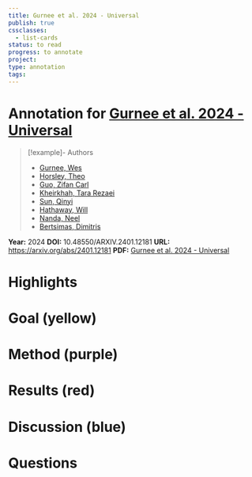 ```yaml
---
title: Gurnee et al. 2024 - Universal
publish: true
cssclasses:
  - list-cards
status: to read
progress: to annotate
project:
type: annotation
tags:
---
```

# Annotation for [Gurnee et al. 2024 - Universal](Papers/References/Gurnee%20et%20al.%202024%20-%20Universal)

> [!example]- Authors
> - [Gurnee, Wes](Gurnee%2C%20Wes)
> - [Horsley, Theo](Horsley%2C%20Theo)
> - [Guo, Zifan Carl](Guo%2C%20Zifan%20Carl)
> - [Kheirkhah, Tara Rezaei](Kheirkhah%2C%20Tara%20Rezaei)
> - [Sun, Qinyi](Sun%2C%20Qinyi)
> - [Hathaway, Will](Hathaway%2C%20Will)
> - [Nanda, Neel](Nanda%2C%20Neel)
> - [Bertsimas, Dimitris](Bertsimas%2C%20Dimitris)

**Year:** 2024
**DOI:** 10.48550/ARXIV.2401.12181
**URL:** https://arxiv.org/abs/2401.12181
**PDF:** [Gurnee et al. 2024 - Universal](Papers/PDFs/Gurnee%20et%20al.%202024%20-%20Universal%20Neurons%20in%20GPT2%20Language%20Models.pdf)

# Highlights


# Goal (yellow)


# Method (purple)


# Results (red)


# Discussion (blue)


# Questions

